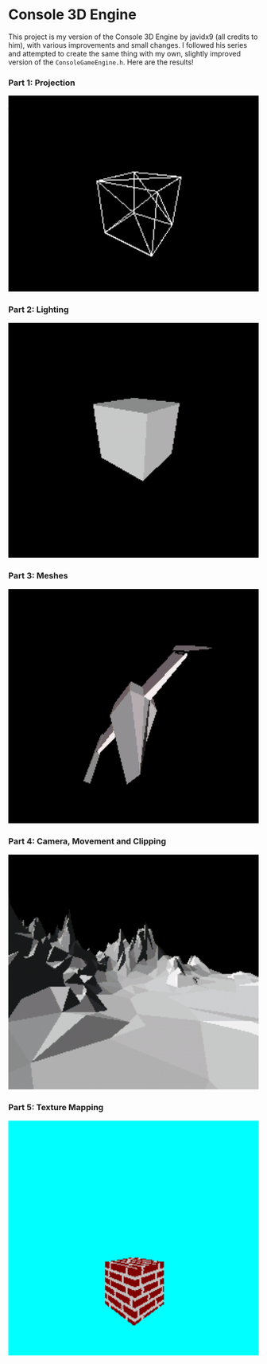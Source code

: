 # Console 3D Engine

This project is my version of the Console 3D Engine by javidx9 (all credits to him), with various improvements and small changes. I followed his series and attempted to create the same thing with my own, slightly improved version of the `ConsoleGameEngine.h`. Here are the results!

### Part 1: Projection
![](Preview/Console3D_Demo_1.png)

### Part 2: Lighting
![](Preview/Console3D_Demo_2.png)

### Part 3: Meshes
![](Preview/Console3D_Demo_3.png)

### Part 4: Camera, Movement and Clipping
![](Preview/Console3D_Demo_4.png)

### Part 5: Texture Mapping
![](Preview/Console3D_Demo_5.png)
